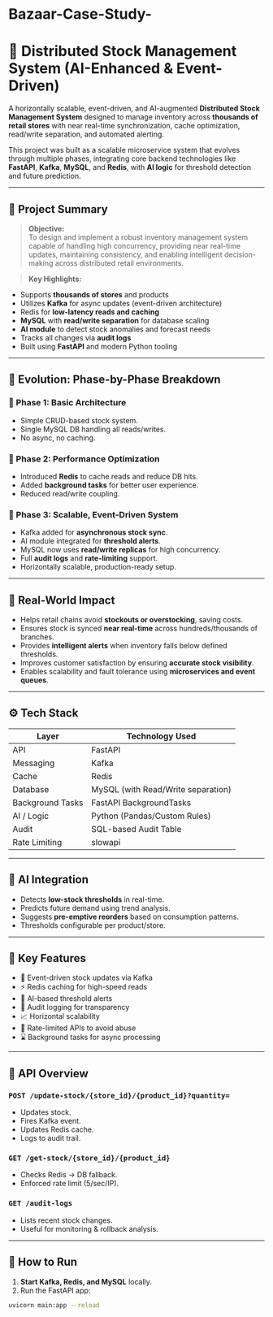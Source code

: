 # Bazaar-Case-Study-
# 🏪 Distributed Stock Management System (AI-Enhanced & Event-Driven)

A horizontally scalable, event-driven, and AI-augmented **Distributed Stock Management System** designed to manage inventory across **thousands of retail stores** with near real-time synchronization, cache optimization, read/write separation, and automated alerting.

This project was built as a scalable microservice system that evolves through multiple phases, integrating core backend technologies like **FastAPI**, **Kafka**, **MySQL**, and **Redis**, with **AI logic** for threshold detection and future prediction.

---

## 📌 Project Summary

> **Objective:**  
To design and implement a robust inventory management system capable of handling high concurrency, providing near real-time updates, maintaining consistency, and enabling intelligent decision-making across distributed retail environments.

> **Key Highlights:**  
- Supports **thousands of stores** and products  
- Utilizes **Kafka** for async updates (event-driven architecture)  
- Redis for **low-latency reads and caching**  
- **MySQL** with **read/write separation** for database scaling  
- **AI module** to detect stock anomalies and forecast needs  
- Tracks all changes via **audit logs**  
- Built using **FastAPI** and modern Python tooling

---

## 🧱 Evolution: Phase-by-Phase Breakdown

### 🔹 Phase 1: Basic Architecture
- Simple CRUD-based stock system.
- Single MySQL DB handling all reads/writes.
- No async, no caching.

### 🔹 Phase 2: Performance Optimization
- Introduced **Redis** to cache reads and reduce DB hits.
- Added **background tasks** for better user experience.
- Reduced read/write coupling.

### 🔹 Phase 3: Scalable, Event-Driven System
- Kafka added for **asynchronous stock sync**.
- AI module integrated for **threshold alerts**.
- MySQL now uses **read/write replicas** for high concurrency.
- Full **audit logs** and **rate-limiting** support.
- Horizontally scalable, production-ready setup.

---

## 🎯 Real-World Impact

- Helps retail chains avoid **stockouts or overstocking**, saving costs.
- Ensures stock is synced **near real-time** across hundreds/thousands of branches.
- Provides **intelligent alerts** when inventory falls below defined thresholds.
- Improves customer satisfaction by ensuring **accurate stock visibility**.
- Enables scalability and fault tolerance using **microservices and event queues**.

---

## ⚙️ Tech Stack

| Layer | Technology Used |
|-------|------------------|
| API | FastAPI |
| Messaging | Kafka |
| Cache | Redis |
| Database | MySQL (with Read/Write separation) |
| Background Tasks | FastAPI BackgroundTasks |
| AI / Logic | Python (Pandas/Custom Rules) |
| Audit | SQL-based Audit Table |
| Rate Limiting | slowapi |

---

## 🧠 AI Integration

- Detects **low-stock thresholds** in real-time.
- Predicts future demand using trend analysis.
- Suggests **pre-emptive reorders** based on consumption patterns.
- Thresholds configurable per product/store.

---

## 🧰 Key Features

- 🔄 Event-driven stock updates via Kafka
- ⚡ Redis caching for high-speed reads
- 🧠 AI-based threshold alerts
- 📜 Audit logging for transparency
- 📈 Horizontal scalability
- 🔐 Rate-limited APIs to avoid abuse
- ⌛ Background tasks for async processing

---

## 🔌 API Overview

### `POST /update-stock/{store_id}/{product_id}?quantity=`
- Updates stock.
- Fires Kafka event.
- Updates Redis cache.
- Logs to audit trail.

### `GET /get-stock/{store_id}/{product_id}`
- Checks Redis → DB fallback.
- Enforced rate limit (5/sec/IP).

### `GET /audit-logs`
- Lists recent stock changes.
- Useful for monitoring & rollback analysis.

---

## 🚀 How to Run

1. **Start Kafka, Redis, and MySQL** locally.
2. Run the FastAPI app:  
```bash
uvicorn main:app --reload
